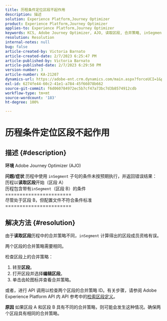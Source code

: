 ```yaml
---
title: 历程条件定位区段不起作用
description: 描述
solution: Experience Platform,Journey Optimizer
product: Experience Platform,Journey Optimizer
applies-to: Experience Platform,Journey Optimizer
keywords: KCS, Adobe Journey Optimizer, AJO, 读取区段, 合并策略, inSegment 子句
resolution: Resolution
internal-notes: null
bug: false
article-created-by: Victoria Barnato
article-created-date: 2/7/2023 6:25:47 PM
article-published-by: Victoria Barnato
article-published-date: 2/7/2023 6:29:50 PM
version-number: 3
article-number: KA-21207
dynamics-url: https://adobe-ent.crm.dynamics.com/main.aspx?forceUCI=1&pagetype=entityrecord&etn=knowledgearticle&id=b8c3cbd1-14a7-ed11-aad1-6045bd0065f9
exl-id: 6274fe44-60c2-41e1-a784-45f66078b662
source-git-commit: f6d060784972ec5b7cf47a73bc7d3b8574912cdb
workflow-type: tm+mt
source-wordcount: '183'
ht-degree: 100%

---
```


# 历程条件定位区段不起作用

## 描述 {#description}

<b>环境</b>
Adobe Journey Optimizer (AJO)


<b>问题/症状</b>
历程中使用 `inSegment` 子句的条件未按预期执行，并返回错误结果：
<br>历程以<b>读取区段</b>开始（区段 A）
<br>历程包含带有`inSegment`（区段 B）的条件
<br>=======================
<br>尽管处于区段 B，但配置文件不符合条件标准
<br>=======================

## 解决方法 {#resolution}


由于<b>读取区段</b>历程中的合并策略不同，`inSegment` 计算得出的区段成员资格有误。

两个区段的合并策略需要相同。

检查区段上的合并策略：

1. 转至<b>区段</b>。
2. 打开区段并选择<b>编辑区段</b>。
3. 单击齿轮图标并查看合并策略。


或者，进行 API 调用以检查两个区段的合并策略 ID。有关步骤，请参阅 Adobe Experience Platform API 内 API 参考中的[检索区段定义](https://developer.adobe.com/experience-platform-apis/references/segmentation/#tag/Segment-definitions/operation/retrieveSegmentDefinitionById)。


<b>原因</b>
如果区段 A 和区段 B 具有不同的合并策略，则可能会发生这种情况。确保两个区段具有相同的合并策略。
